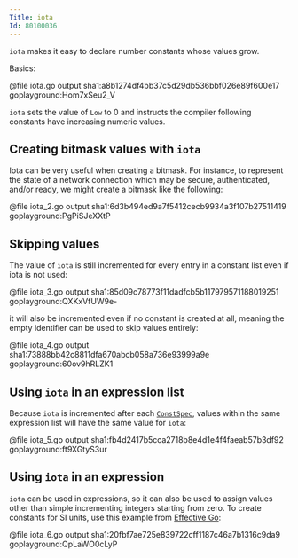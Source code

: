 ```yaml
---
Title: iota
Id: 80100036
---
```

`iota` makes it easy to declare number constants whose values grow.

Basics:

@file iota.go output sha1:a8b1274df4bb37c5d29db536bbf026e89f600e17 goplayground:Hom7xSeu2_V

`iota` sets the value of `Low` to 0 and instructs the compiler following constants have increasing numeric values.


## Creating bitmask values with `iota`

Iota can be very useful when creating a bitmask. For instance, to represent the state of a network connection which may be secure, authenticated, and/or ready, we might create a bitmask like the following:

@file iota_2.go output sha1:6d3b494ed9a7f5412cecb9934a3f107b27511419 goplayground:PgPiSJeXXtP

## Skipping values

The value of `iota` is still incremented for every entry in a constant list even if iota is not used:

@file iota_3.go output sha1:85d09c78773f11dadfcb5b117979571188019251 goplayground:QXKxVfUW9e-

it will also be incremented even if no constant is created at all, meaning the empty identifier can be used to skip values entirely:

@file iota_4.go output sha1:73888bb42c8811dfa670abcb058a736e93999a9e goplayground:60ov9hRLZK1

## Using `iota` in an expression list

Because `iota` is incremented after each [`ConstSpec`](https://golang.org/ref/spec#ConstSpec), values within the same expression list will have the same value for `iota`:

@file iota_5.go output sha1:fb4d2417b5cca2718b8e4d1e4f4faeab57b3df92 goplayground:ft9XGtyS3ur

## Using `iota` in an expression

`iota` can be used in expressions, so it can also be used to assign values other than simple incrementing integers starting from zero. To create constants for SI units, use this example from [Effective Go](https://golang.org/doc/effective_go.html#initialization):

@file iota_6.go output sha1:20fbf7ae725e839722cff1187c46a7b1316c9da9 goplayground:QpLaWO0cLyP
